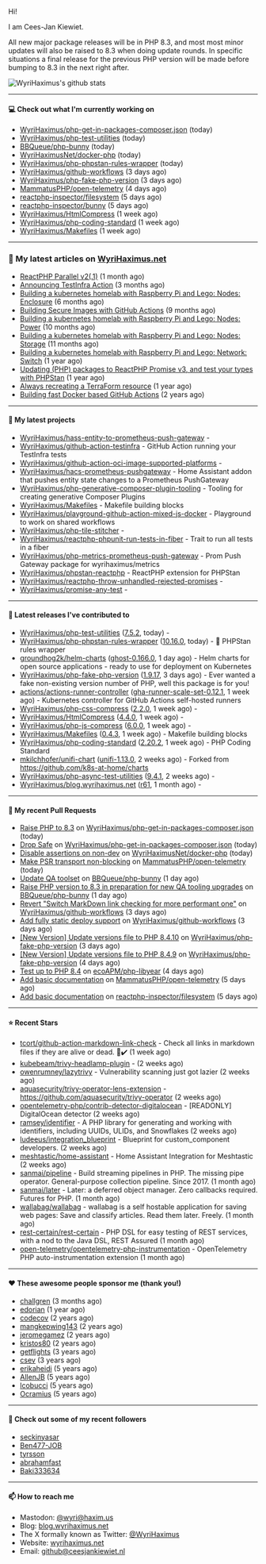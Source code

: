 Hi!

I am Cees-Jan Kiewiet.

All new major package releases will be in PHP 8.3, and most most minor updates will also be raised to 8.3 when doing update rounds. In specific situations a final release for the previous PHP version will be made before bumping to 8.3 in the next right after.

![WyriHaximus's github stats](https://github-readme-stats.vercel.app/api?username=WyriHaximus&show_icons=true)

---

#### 💻 Check out what I'm currently working on

- [WyriHaximus/php-get-in-packages-composer.json](https://github.com/WyriHaximus/php-get-in-packages-composer.json) (today)
- [WyriHaximus/php-test-utilities](https://github.com/WyriHaximus/php-test-utilities) (today)
- [BBQueue/php-bunny](https://github.com/BBQueue/php-bunny) (today)
- [WyriHaximusNet/docker-php](https://github.com/WyriHaximusNet/docker-php) (today)
- [WyriHaximus/php-phpstan-rules-wrapper](https://github.com/WyriHaximus/php-phpstan-rules-wrapper) (today)
- [WyriHaximus/github-workflows](https://github.com/WyriHaximus/github-workflows) (3 days ago)
- [WyriHaximus/php-fake-php-version](https://github.com/WyriHaximus/php-fake-php-version) (3 days ago)
- [MammatusPHP/open-telemetry](https://github.com/MammatusPHP/open-telemetry) (4 days ago)
- [reactphp-inspector/filesystem](https://github.com/reactphp-inspector/filesystem) (5 days ago)
- [reactphp-inspector/bunny](https://github.com/reactphp-inspector/bunny) (5 days ago)
- [WyriHaximus/HtmlCompress](https://github.com/WyriHaximus/HtmlCompress) (1 week ago)
- [WyriHaximus/php-coding-standard](https://github.com/WyriHaximus/php-coding-standard) (1 week ago)
- [WyriHaximus/Makefiles](https://github.com/WyriHaximus/Makefiles) (1 week ago)

---

### 📜 My latest articles on [WyriHaximus.net](https://blog.wyrihaximus.net/)

- [ReactPHP Parallel v2(.1)](https://blog.wyrihaximus.net/2025/06/reactphp-parallel-v2-/) (1 month ago)
- [Announcing TestInfra Action](https://blog.wyrihaximus.net/2025/03/announcing-testinfra-action/) (3 months ago)
- [Building a kubernetes homelab with Raspberry Pi and Lego: Nodes: Enclosure](https://blog.wyrihaximus.net/2024/12/building-a-kubernetes-homelab-with-raspberry-pies-and-lego-nodes-enclosure/) (6 months ago)
- [Building Secure Images with GitHub Actions](https://blog.wyrihaximus.net/2024/10/building-secure-images-with-github-actions/) (9 months ago)
- [Building a kubernetes homelab with Raspberry Pi and Lego: Nodes: Power](https://blog.wyrihaximus.net/2024/09/building-a-kubernetes-homelab-with-raspberry-pies-and-lego-nodes-power/) (10 months ago)
- [Building a kubernetes homelab with Raspberry Pi and Lego: Nodes: Storage](https://blog.wyrihaximus.net/2024/08/building-a-kubernetes-homelab-with-raspberry-pies-and-lego-nodes-storage/) (11 months ago)
- [Building a kubernetes homelab with Raspberry Pi and Lego: Network: Switch](https://blog.wyrihaximus.net/2024/07/building-a-kubernetes-homelab-with-raspberry-pies-and-lego-network-switch/) (1 year ago)
- [Updating (PHP) packages to ReactPHP Promise v3, and test your types with PHPStan](https://blog.wyrihaximus.net/2024/06/updating-php-packages-to-reactphp-promise-v3--and-test-your-types-with-phpstan/) (1 year ago)
- [Always recreating a TerraForm resource](https://blog.wyrihaximus.net/2024/04/always-recreating-a-terraform-resource/) (1 year ago)
- [Building fast Docker based GitHub Actions](https://blog.wyrihaximus.net/2023/03/building-fast-docker-based-github-actions/) (2 years ago)

---

#### 🌱 My latest projects

- [WyriHaximus/hass-entity-to-prometheus-push-gateway](https://github.com/WyriHaximus/hass-entity-to-prometheus-push-gateway) - 
- [WyriHaximus/github-action-testinfra](https://github.com/WyriHaximus/github-action-testinfra) - GitHub Action running your TestInfra tests
- [WyriHaximus/github-action-oci-image-supported-platforms](https://github.com/WyriHaximus/github-action-oci-image-supported-platforms) - 
- [WyriHaximus/hacs-prometheus-pushgateway](https://github.com/WyriHaximus/hacs-prometheus-pushgateway) - Home Assistant addon that pushes entity state changes to a Prometheus PushGateway
- [WyriHaximus/php-generative-composer-plugin-tooling](https://github.com/WyriHaximus/php-generative-composer-plugin-tooling) - Tooling for creating generative Composer Plugins
- [WyriHaximus/Makefiles](https://github.com/WyriHaximus/Makefiles) - Makefile building blocks
- [WyriHaximus/playground-github-action-mixed-js-docker](https://github.com/WyriHaximus/playground-github-action-mixed-js-docker) - Playground to work on shared workflows
- [WyriHaximus/php-tile-stitcher](https://github.com/WyriHaximus/php-tile-stitcher) - 
- [WyriHaximus/reactphp-phpunit-run-tests-in-fiber](https://github.com/WyriHaximus/reactphp-phpunit-run-tests-in-fiber) - Trait to run all tests in a fiber
- [WyriHaximus/php-metrics-prometheus-push-gateway](https://github.com/WyriHaximus/php-metrics-prometheus-push-gateway) - Prom Push Gateway package for wyrihaximus/metrics
- [WyriHaximus/phpstan-reactphp](https://github.com/WyriHaximus/phpstan-reactphp) - ReactPHP extension for PHPStan
- [WyriHaximus/reactphp-throw-unhandled-rejected-promises](https://github.com/WyriHaximus/reactphp-throw-unhandled-rejected-promises) - 
- [WyriHaximus/promise-any-test](https://github.com/WyriHaximus/promise-any-test) - 

---

#### 🔭 Latest releases I've contributed to

- [WyriHaximus/php-test-utilities](https://github.com/WyriHaximus/php-test-utilities) ([7.5.2](https://github.com/WyriHaximus/php-test-utilities/releases/tag/7.5.2), today) - 
- [WyriHaximus/php-phpstan-rules-wrapper](https://github.com/WyriHaximus/php-phpstan-rules-wrapper) ([10.16.0](https://github.com/WyriHaximus/php-phpstan-rules-wrapper/releases/tag/10.16.0), today) - 🌯 PHPStan rules wrapper
- [groundhog2k/helm-charts](https://github.com/groundhog2k/helm-charts) ([ghost-0.166.0](https://github.com/groundhog2k/helm-charts/releases/tag/ghost-0.166.0), 1 day ago) - Helm charts for open source applications - ready to use for deployment on Kubernetes
- [WyriHaximus/php-fake-php-version](https://github.com/WyriHaximus/php-fake-php-version) ([1.9.17](https://github.com/WyriHaximus/php-fake-php-version/releases/tag/1.9.17), 3 days ago) - Ever wanted a fake non-existing version number of PHP, well this package is for you!
- [actions/actions-runner-controller](https://github.com/actions/actions-runner-controller) ([gha-runner-scale-set-0.12.1](https://github.com/actions/actions-runner-controller/releases/tag/gha-runner-scale-set-0.12.1), 1 week ago) - Kubernetes controller for GitHub Actions self-hosted runners
- [WyriHaximus/php-css-compress](https://github.com/WyriHaximus/php-css-compress) ([2.2.0](https://github.com/WyriHaximus/php-css-compress/releases/tag/2.2.0), 1 week ago) - 
- [WyriHaximus/HtmlCompress](https://github.com/WyriHaximus/HtmlCompress) ([4.4.0](https://github.com/WyriHaximus/HtmlCompress/releases/tag/4.4.0), 1 week ago) - 
- [WyriHaximus/php-js-compress](https://github.com/WyriHaximus/php-js-compress) ([6.0.0](https://github.com/WyriHaximus/php-js-compress/releases/tag/6.0.0), 1 week ago) - 
- [WyriHaximus/Makefiles](https://github.com/WyriHaximus/Makefiles) ([0.4.3](https://github.com/WyriHaximus/Makefiles/releases/tag/0.4.3), 1 week ago) - Makefile building blocks
- [WyriHaximus/php-coding-standard](https://github.com/WyriHaximus/php-coding-standard) ([2.20.2](https://github.com/WyriHaximus/php-coding-standard/releases/tag/2.20.2), 1 week ago) - PHP Coding Standard
- [mkilchhofer/unifi-chart](https://github.com/mkilchhofer/unifi-chart) ([unifi-1.13.0](https://github.com/mkilchhofer/unifi-chart/releases/tag/unifi-1.13.0), 2 weeks ago) - Forked from https://github.com/k8s-at-home/charts
- [WyriHaximus/php-async-test-utilities](https://github.com/WyriHaximus/php-async-test-utilities) ([9.4.1](https://github.com/WyriHaximus/php-async-test-utilities/releases/tag/9.4.1), 2 weeks ago) - 
- [WyriHaximus/blog.wyrihaximus.net](https://github.com/WyriHaximus/blog.wyrihaximus.net) ([r61](https://github.com/WyriHaximus/blog.wyrihaximus.net/releases/tag/r61), 1 month ago) - 

---

#### 🔨 My recent Pull Requests

- [Raise PHP to 8.3](https://github.com/WyriHaximus/php-get-in-packages-composer.json/pull/37) on [WyriHaximus/php-get-in-packages-composer.json](https://github.com/WyriHaximus/php-get-in-packages-composer.json) (today)
- [Drop Safe](https://github.com/WyriHaximus/php-get-in-packages-composer.json/pull/35) on [WyriHaximus/php-get-in-packages-composer.json](https://github.com/WyriHaximus/php-get-in-packages-composer.json) (today)
- [Disable assertions on non-dev](https://github.com/WyriHaximusNet/docker-php/pull/285) on [WyriHaximusNet/docker-php](https://github.com/WyriHaximusNet/docker-php) (today)
- [Make PSR transport non-blocking](https://github.com/MammatusPHP/open-telemetry/pull/5) on [MammatusPHP/open-telemetry](https://github.com/MammatusPHP/open-telemetry) (today)
- [Update QA toolset](https://github.com/BBQueue/php-bunny/pull/7) on [BBQueue/php-bunny](https://github.com/BBQueue/php-bunny) (1 day ago)
- [Raise PHP version to 8.3 in preparation for new QA tooling upgrades](https://github.com/BBQueue/php-bunny/pull/6) on [BBQueue/php-bunny](https://github.com/BBQueue/php-bunny) (1 day ago)
- [Revert &#34;Switch MarkDown link checking for more performant one&#34;](https://github.com/WyriHaximus/github-workflows/pull/77) on [WyriHaximus/github-workflows](https://github.com/WyriHaximus/github-workflows) (3 days ago)
- [Add fully static deploy support](https://github.com/WyriHaximus/github-workflows/pull/76) on [WyriHaximus/github-workflows](https://github.com/WyriHaximus/github-workflows) (3 days ago)
- [[New Version] Update versions file to PHP 8.4.10](https://github.com/WyriHaximus/php-fake-php-version/pull/145) on [WyriHaximus/php-fake-php-version](https://github.com/WyriHaximus/php-fake-php-version) (3 days ago)
- [[New Version] Update versions file to PHP 8.4.9](https://github.com/WyriHaximus/php-fake-php-version/pull/144) on [WyriHaximus/php-fake-php-version](https://github.com/WyriHaximus/php-fake-php-version) (4 days ago)
- [Test up to PHP 8.4](https://github.com/ecoAPM/php-libyear/pull/150) on [ecoAPM/php-libyear](https://github.com/ecoAPM/php-libyear) (4 days ago)
- [Add basic documentation](https://github.com/MammatusPHP/open-telemetry/pull/4) on [MammatusPHP/open-telemetry](https://github.com/MammatusPHP/open-telemetry) (5 days ago)
- [Add basic documentation](https://github.com/reactphp-inspector/filesystem/pull/3) on [reactphp-inspector/filesystem](https://github.com/reactphp-inspector/filesystem) (5 days ago)

---

#### ⭐ Recent Stars

- [tcort/github-action-markdown-link-check](https://github.com/tcort/github-action-markdown-link-check) - Check all links in markdown files if they are alive or dead. 🔗✔️ (1 week ago)
- [kubebeam/trivy-headlamp-plugin](https://github.com/kubebeam/trivy-headlamp-plugin) -  (2 weeks ago)
- [owenrumney/lazytrivy](https://github.com/owenrumney/lazytrivy) - Vulnerability scanning just got lazier (2 weeks ago)
- [aquasecurity/trivy-operator-lens-extension](https://github.com/aquasecurity/trivy-operator-lens-extension) - https://github.com/aquasecurity/trivy-operator (2 weeks ago)
- [opentelemetry-php/contrib-detector-digitalocean](https://github.com/opentelemetry-php/contrib-detector-digitalocean) - [READONLY] DigitalOcean detector (2 weeks ago)
- [ramsey/identifier](https://github.com/ramsey/identifier) - A PHP library for generating and working with identifiers, including UUIDs, ULIDs, and Snowflakes (2 weeks ago)
- [ludeeus/integration_blueprint](https://github.com/ludeeus/integration_blueprint) - Blueprint for custom_component developers. (2 weeks ago)
- [meshtastic/home-assistant](https://github.com/meshtastic/home-assistant) - Home Assistant Integration for Meshtastic (2 weeks ago)
- [sanmai/pipeline](https://github.com/sanmai/pipeline) - Build streaming pipelines in PHP. The missing pipe operator. General-purpose collection pipeline. Since 2017. (1 month ago)
- [sanmai/later](https://github.com/sanmai/later) - Later: a deferred object manager. Zero callbacks required. Futures for PHP. (1 month ago)
- [wallabag/wallabag](https://github.com/wallabag/wallabag) - wallabag is a self hostable application for saving web pages: Save and classify articles. Read them later. Freely. (1 month ago)
- [rest-certain/rest-certain](https://github.com/rest-certain/rest-certain) - PHP DSL for easy testing of REST services, with a nod to the Java DSL, REST Assured (1 month ago)
- [open-telemetry/opentelemetry-php-instrumentation](https://github.com/open-telemetry/opentelemetry-php-instrumentation) - OpenTelemetry PHP auto-instrumentation extension (1 month ago)

---

#### ❤️ These awesome people sponsor me (thank you!)

- [challgren](https://github.com/challgren) (3 months ago)
- [edorian](https://github.com/edorian) (1 year ago)
- [codecov](https://github.com/codecov) (2 years ago)
- [mangkepwing143](https://github.com/mangkepwing143) (2 years ago)
- [jeromegamez](https://github.com/jeromegamez) (2 years ago)
- [kristos80](https://github.com/kristos80) (2 years ago)
- [getflights](https://github.com/getflights) (3 years ago)
- [csev](https://github.com/csev) (3 years ago)
- [erikaheidi](https://github.com/erikaheidi) (5 years ago)
- [AllenJB](https://github.com/AllenJB) (5 years ago)
- [lcobucci](https://github.com/lcobucci) (5 years ago)
- [Ocramius](https://github.com/Ocramius) (5 years ago)

---

#### 👯 Check out some of my recent followers

- [seckinyasar](https://github.com/seckinyasar)
- [Ben477-JOB](https://github.com/Ben477-JOB)
- [tyrsson](https://github.com/tyrsson)
- [abrahamfast](https://github.com/abrahamfast)
- [Baki333634](https://github.com/Baki333634)

---

#### 📫 How to reach me

- Mastodon: [@wyri@haxim.us](https://toot-toot.wyrihaxim.us/@wyri)
- Blog: [blog.wyrihaximus.net](https://blog.wyrihaximus.net/)
- The X formally known as Twitter: [@WyriHaximus](https://twitter.com/WyriHaximus)
- Website: [wyrihaximus.net](https://wyrihaximus.net/)
- Email: [github@ceesjankiewiet.nl](mailto:github@ceesjankiewiet.nl)
